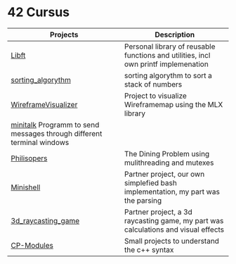 # 42 Cursus

|Projects   | Description  |
|---|---|
|[Libft](https://github.com/floktl/Libft)   | Personal library of reusable functions and utilities, incl own printf implemenation |
|[sorting_algorythm](https://github.com/floktl/sorting_algorithm)   | sorting algorythm to sort a stack of numbers |
|[WireframeVisualizer](https://github.com/floktl/WireframeVisualizer)   | Project to visualize Wireframemap using the MLX library |
|[minitalk](https://github.com/floktl/Minitalk)   Programm to send messages through different terminal windows |
|[Philisopers](https://github.com/floktl/philosophers) | The Dining Problem using mulithreading and mutexes |
|[Minishell](https://github.com/floktl/minishell) | Partner project, our own simplefied bash implementation, my part was the parsing |
|[3d_raycasting_game](https://github.com/floktl/3d_raycasting_game) | Partner project, a 3d raycasting game, my part was calculations and visual effects |
|[CP-Modules](https://github.com/floktl/CPP) | Small projects to understand the c++ syntax |
